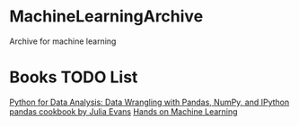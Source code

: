 # MachineLearningArchive
Archive for machine learning 


# Books TODO List
[Python for Data Analysis: Data Wrangling with Pandas, NumPy, and IPython](https://www.amazon.com/Python-Data-Analysis-Wrangling-IPython/dp/1491957662)
[pandas cookbook by Julia Evans](https://github.com/jvns/pandas-cookbook)
[Hands on Machine Learning](https://www.amazon.com/Hands-Machine-Learning-Scikit-Learn-TensorFlow/dp/1492032646)
